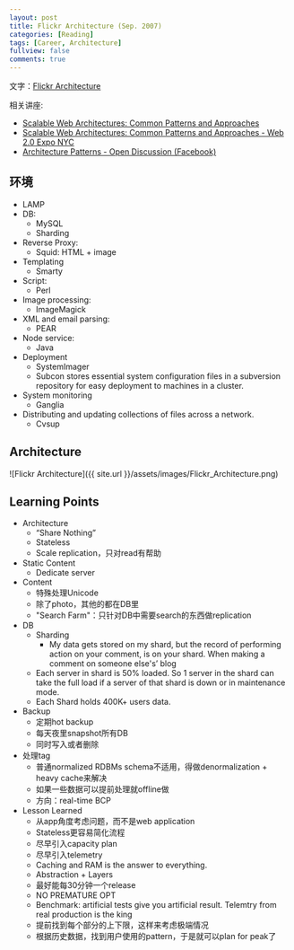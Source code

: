 ```yaml
---
layout: post
title: Flickr Architecture (Sep. 2007)
categories: [Reading]
tags: [Career, Architecture]
fullview: false
comments: true
---
```


文字：[Flickr Architecture](http://highscalability.com/flickr-architecture)

相关讲座:

* [Scalable Web Architectures: Common Patterns and Approaches]( https://www.slideshare.net/adunne/scalable-web-architectures-common-patterns-and-approaches-155959/138-Flickr_ArchitectureWeb_20_Expo_Berlin)
* [Scalable Web Architectures: Common Patterns and Approaches - Web 2.0 Expo NYC](https://www.slideshare.net/iamcal/scalable-web-architectures-common-patterns-and-approaches-web-20-expo-nyc-presentation?qid=9a1d7870-1bac-4fc2-b3cd-ff73756c0adc&v=&b=&from_search=1)
* [Architecture Patterns - Open Discussion (Facebook)](https://www.slideshare.net/blue9frog1/architecture-patterns-open-discussion?qid=9a1d7870-1bac-4fc2-b3cd-ff73756c0adc&v=&b=&from_search=8)

## 环境

* LAMP
* DB:
  * MySQL
  * Sharding
* Reverse Proxy:
  * Squid: HTML + image
* Templating
  * Smarty
* Script:
  * Perl
* Image processing:
  * ImageMagick
* XML and email parsing:
  * PEAR
* Node service:
  * Java
* Deployment
  * SystemImager
  * Subcon stores essential system configuration files in a subversion repository for easy deployment to machines in a cluster.
* System monitoring
  * Ganglia
* Distributing and updating collections of files across a network.
  * Cvsup

## Architecture

![Flickr Architecture]({{ site.url }}/assets/images/Flickr_Architecture.png)

## Learning Points

* Architecture
  * “Share Nothing”
  * Stateless
  * Scale replication，只对read有帮助
* Static Content
  * Dedicate server
* Content
  * 特殊处理Unicode 
  * 除了photo，其他的都在DB里
  * "Search Farm"：只针对DB中需要search的东西做replication
* DB
  * Sharding
    * My data gets stored on my shard, but the record of performing action on your comment, is on your shard. When making a comment on someone else's’ blog
  * Each server in shard is 50% loaded. So 1 server in the shard can take the full load if a server of that shard is down or in maintenance mode.
  * Each Shard holds 400K+ users data.
* Backup
  * 定期hot backup
  * 每天夜里snapshot所有DB
  * 同时写入或者删除
* 处理tag
  * 普通normalized RDBMs schema不适用，得做denormalization + heavy cache来解决
  * 如果一些数据可以提前处理就offline做
  * 方向：real-time BCP
* Lesson Learned
  * 从app角度考虑问题，而不是web application
  * Stateless更容易简化流程
  * 尽早引入capacity plan
  * 尽早引入telemetry
  * Caching and RAM is the answer to everything.
  * Abstraction + Layers
  * 最好能每30分钟一个release
  * NO PREMATURE OPT
  * Benchmark: artificial tests give you artificial result. Telemtry from real production is the king
  * 提前找到每个部分的上下限，这样来考虑极端情况
  * 根据历史数据，找到用户使用的pattern，于是就可以plan for peak了